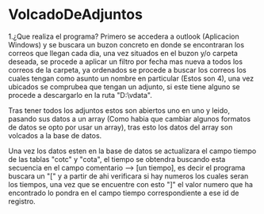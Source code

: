 # VolcadoDeAdjuntos

1.¿Que realiza el programa?
Primero se accedera a outlook (Aplicacion Windows) y se buscara un buzon concreto en donde se encontraran los correos que llegan cada dia, una vez situados en el buzon y/o carpeta deseada, se procede a aplicar un filtro por fecha mas nueva a todos los correos de la carpeta, ya ordenados se procede a buscar los correos los cuales tengan como asunto un nombre en particular (Estos son 4), una vez ubicados se comprubea que tengan un adjunto, si este tiene alguno se procede a descargarlo en la ruta "D:\vdata\".

Tras tener todos los adjuntos estos son abiertos uno en uno y leido, pasando sus datos a un array (Como habia que cambiar algunos 	  formatos de datos se opto por usar un array), tras esto los datos del array son volcados a la base de datos.

Una vez los datos esten en la base de datos se actualizara el campo tiempo de las tablas "cotc" y "cota", el tiempo se obtendra buscando esta secuencia en el campo comentario --> [un tiempo], es decir el programa buscara un "[" y a partir de ahi verificara si hay numeros los cuales seran los tiempos, una vez que se encuentre con esto "]" el valor numero que ha encontrado lo pondra en el campo tiempo correspondiente a ese id de registro.
